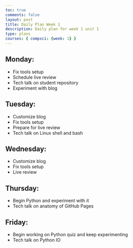 ```yaml
---
toc: true
comments: false
layout: post
title: Daily Plan Week 1
description: Daily plan for week 1 unit 1
type: plans
courses: { compsci: {week: 1} }
---
```


## Monday:
- Fix tools setup
- Schedule live review
- Tech talk on student repository
- Experiment with blog

## Tuesday:
- Customize blog
- Fix tools setup
- Prepare for live review
- Tech talk on Linux shell and bash

## Wednesday:
- Customize blog
- Fix tools setup
- Live review

## Thursday:
- Begin Python and experiment with it
- Tech talk on anatomy of GitHub Pages

## Friday:
- Begin working on Python quiz and keep experimenting
- Tech talk on Python IO